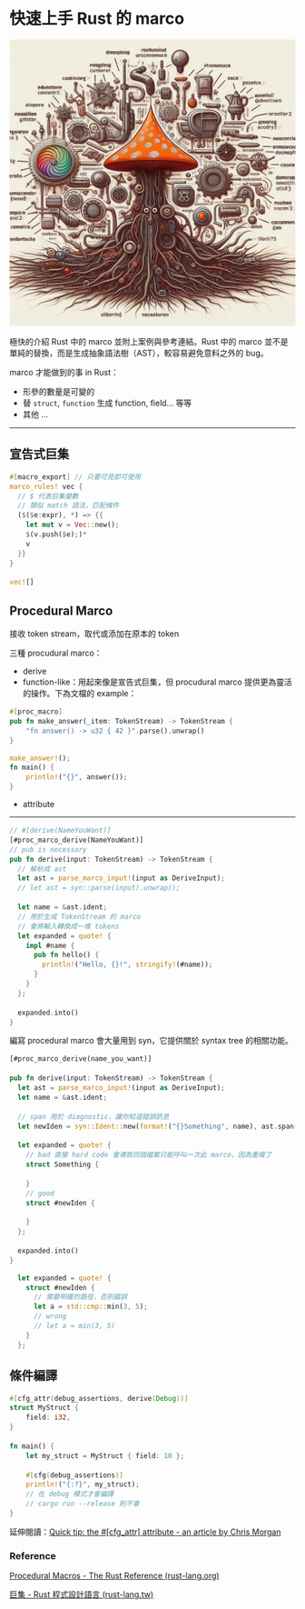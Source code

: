 # 快速上手 Rust 的 marco

<img src="01.jpeg">

極快的介紹 Rust 中的 marco 並附上案例與參考連結。Rust 中的 marco 並不是單純的替換，而是生成抽象語法樹（AST），較容易避免意料之外的 bug。

marco 才能做到的事 in Rust：

- 形參的數量是可變的
- 替 `struct`, `function` 生成 function, field... 等等
- 其他 ...

---

## 宣告式巨集

```rust
#[macro_export] // 只要可見即可使用
marco_rules! vec {
  // $ 代表巨集變數
  // 類似 match 語法，匹配條件
  ($($e:expr), *) => {{
    let mut v = Vec::new();
    $(v.push($e);)*
    v
  }}
}

vec![]
```

## Procedural Marco

接收 token stream，取代或添加在原本的 token

三種 procudural marco：

- derive
- function-like：用起來像是宣告式巨集，但 procudural marco 提供更為靈活的操作。下為文檔的 example：

```rust
#[proc_macro]
pub fn make_answer(_item: TokenStream) -> TokenStream {
    "fn answer() -> u32 { 42 }".parse().unwrap()
}
```
```rust
make_answer!();
fn main() {
    println!("{}", answer());
}
```

- attribute



---



```rust
// #[derive(NameYouWant)]
[#proc_marco_derive(NameYouWant)]
// pub is necessary
pub fn derive(input: TokenStream) -> TokenStream {
  // 解析成 ast
  let ast = parse_marco_input!(input as DeriveInput);
  // let ast = syn::parse(input).unwrap();
  
  let name = &ast.ident;
  // 用於生成 TokenStream 的 marco
  // 會將輸入轉換成一堆 tokens
  let expanded = quote! {
    impl #name {
      pub fn hello() {
        println!("Hello, {}!", stringify!(#name));
      }
    }
  };
  
  expanded.into()
}
```

編寫 procedural marco 會大量用到 syn，它提供關於 syntax tree 的相關功能。

```rust
[#proc_marco_derive(name_you_want)]

pub fn derive(input: TokenStream) -> TokenStream {
  let ast = parse_marco_input!(input as DeriveInput);
  let name = &ast.ident;
  
  // span 用於 diagnostic，讓你知道錯誤訊息
  let newIden = syn::Ident::new(format!("{}Something", name), ast.span());

  let expanded = quote! {
    // bad 直接 hard code 會導致同個檔案只能呼叫一次此 marco，因為重複了
    struct Something {
      
    }
    // good
    struct #newIden {
      
    }
  };
  
  expanded.into()
}
```

```rust
  let expanded = quote! {
    struct #newIden {
      // 需要明確的路徑，否則錯誤
      let a = std::cmp::min(3, 5);
      // wrong
      // let a = min(3, 5)
    }
  };
```

## 條件編譯

```rust
#[cfg_attr(debug_assertions, derive(Debug))]
struct MyStruct {
    field: i32,
}

fn main() {
    let my_struct = MyStruct { field: 10 };

    #[cfg(debug_assertions)]
    println!("{:?}", my_struct); 
  	// 在 debug 模式才會編譯
  	// cargo run --release 則不會
}
```

延伸閱讀：[Quick tip: the #[cfg_attr] attribute - an article by Chris Morgan](https://chrismorgan.info/blog/rust-cfg_attr/)

### Reference

[Procedural Macros - The Rust Reference (rust-lang.org)](https://doc.rust-lang.org/reference/procedural-macros.html)

[巨集 - Rust 程式設計語言 (rust-lang.tw)](https://rust-lang.tw/book-tw/ch19-05-macros.html)
